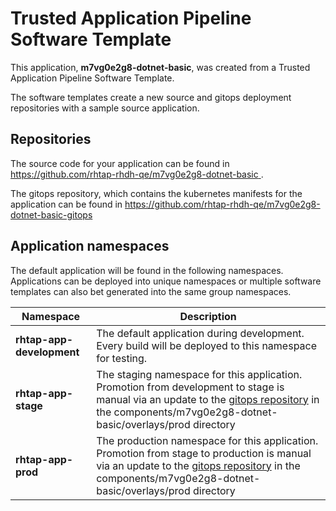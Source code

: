 # Trusted Application Pipeline Software Template

This application, **m7vg0e2g8-dotnet-basic**, was created from a Trusted Application Pipeline Software Template.

The software templates create a new source and gitops deployment repositories with a sample source application. 

## Repositories

The source code for your application can be found in [https://github.com/rhtap-rhdh-qe/m7vg0e2g8-dotnet-basic ](https://github.com/rhtap-rhdh-qe/m7vg0e2g8-dotnet-basic ).
 
The gitops repository, which contains the kubernetes manifests for the application can be found in 
[https://github.com/rhtap-rhdh-qe/m7vg0e2g8-dotnet-basic-gitops ](https://github.com/rhtap-rhdh-qe/m7vg0e2g8-dotnet-basic-gitops ) 

## Application namespaces 

The default application will be found in the following namespaces. Applications can be deployed into unique namespaces or multiple software templates can also bet generated into the same group namespaces.  

|  Namespace   |  Description   |  
| -------- | -------- |   
| **rhtap-app-development** | The default application during development. Every build will be deployed to this namespace for testing. | 
| **rhtap-app-stage** | The staging namespace for this application. Promotion from development to stage is manual via an update to the [gitops repository](https://github.com/rhtap-rhdh-qe/m7vg0e2g8-dotnet-basic-gitops ) in the components/m7vg0e2g8-dotnet-basic/overlays/prod directory |  
| **rhtap-app-prod** | The production namespace for this application. Promotion from stage to production is manual via an update to the [gitops repository](https://github.com/rhtap-rhdh-qe/m7vg0e2g8-dotnet-basic-gitops ) in the components/m7vg0e2g8-dotnet-basic/overlays/prod directory | 